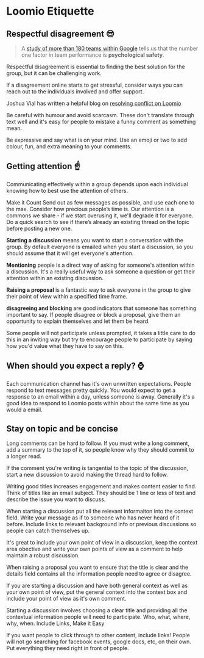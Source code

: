 # Loomio Etiquette


## Respectful disagreement 😎
> A [study of more than 180 teams within Google](https://rework.withgoogle.com/blog/five-keys-to-a-successful-google-team/) tells us that the number one factor in team performance is __psychological safety__.

Respectful disagreement is essential to finding the best solution for the group, but it can be challenging work.

If a disagreement online starts to get stressful, consider ways you can reach out to the individuals involved and offer support.

Joshua Vial has written a helpful blog on [resolving conflict on Loomio](http://joshuavial.com/loomio-conflict/)

Be careful with humour and avoid scarcasm. These don't translate through text well and it's easy for people to mistake a funny comment as something mean.

Be expressive and say what is on your mind. Use an emoji or two to add colour, fun, and extra meaning to your comments.

## Getting attention ☝️
Communicating effectively within a group depends upon each individual knowing how to best use the attention of others.

Make it Count
Send out as few messages as possible, and use each one to the max. Consider how precious people’s time is. Our attention is a commons we share - if we start overusing it, we'll degrade it for everyone. Do a quick search to see if there’s already an existing thread on the topic before posting a new one.

__Starting a discussion__ means you want to start a conversation with the group.  By default everyone is emailed when you start a discussion, so you should assume that it will get everyone's attention. 

__Mentioning__ people is a direct way of asking for someone's attention within a discussion. It's a really useful way to ask someone a question or get their attention within an existing discussion.

__Raising a proposal__ is a fantastic way to ask everyone in the group to give their point of view within a specified time frame.

__disagreeing and blocking__ are good indicators that someone has something important to say. If people disagree or block a proposal, give them an opportunity to explain themselves and let them be heard.

Some people will not participate unless prompted, it takes a little care to do this in an inviting way but try to encourage people to participate by saying how you'd value what they have to say on this.

## When should you expect a reply? ⌚️
Each communication channel has it's own unwritten expectations. People respond to text messages pretty quickly. You would expect to get a response to an email within a day, unless someone is away. Generally it's a good idea to respond to Loomio posts within about the same time as you would a email.

## Stay on topic and be concise

Long comments can be hard to follow. If you must write a long comment, add a summary to the top of it, so people know why they should commit to a longer read.

If the comment you're writing is tangential to the topic of the discussion, start a new discussion to avoid making the thread hard to follow.

Writing good titles increases engagement and makes content easier to find. Think of titles like an email subject. They should be 1 line or less of text and describe the issue you want to discuss.

When starting a discussion put all the relevant informaiton into the context  field. Write your message as if to someone who has never heard of it before. Include links to relevant background info or previous discussions so people can catch themselves up.

It's great to include your own point of view in a discussion, keep the context area obective and write your own points of view as a comment to help maintain a robust discussion.

When raising a proposal you want to ensure that the title is clear and the details field contains all the information people need to agree or disagree.

If you are starting a discussion and have both general context as well as your own point of view, put the general context into the context box and include your point of view as it's own comment.

Starting a discussion involves choosing a clear title and providing all the contextual information people will need to participate. 
Who, what, where, why, when.
Include Links, Make it Easy

If you want people to click through to other content, include links! People will not go searching for facebook events, google docs, etc, on their own. Put everything they need right in front of people.



